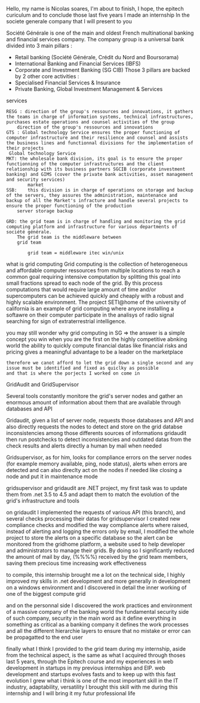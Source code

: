 Hello, my name is Nicolas soares, I'm about to finish, I hope, the epitech curiculum and to conclude those last five years I made an internship In the societe generale company that I will present to you

Société Générale is one of the main and oldest French multinational banking and financial
services company.
The company group is a universal bank divided into 3 main pillars :
- Retail banking (Société Générale, Crédit du Nord and Boursorama)
- International Banking and Financial Services (IBFS)
- Corporate and Investment Banking (SG CIB)
Those 3 pillars are backed by 2 other core activities :
- Specialised Financial Services & Insurance
- Private Banking, Global Investment Management & Services

services

	RESG : direction of the group's ressources and innovations, it gathers the teams in charge of information systems, technical infrastructures, purchases estate operations and counsel activities of the group
		direction of the group's ressources and innovations
	GTS : Global technology Service ensures the proper functioning of computer infrastructure and their resilience and counsel and assists the business lines and functionnal divisions for the implementation of their projects
	 Global technology Service
	MKT: the wholesale bank division, its goal is to ensure the proper functionning of the computer infrastructures and the client relationship with its business partners SGCIB (corporate investment banking) and GIMS (cover the private bank activities, asset management and security services)
			market
	SSB: 	this division is in charge of operations on storage and backup of the servers, they assures the administration, maintenance and backup of all the Market's infracture and handle several projects to ensure the proper functioning of the production
		server storage backup

	GRD: the grid team is in charge of handling and monitoring the grid computing platform and infrastructure for various departments of société générale.
		The grid team is the middleware between 
		grid team

			grid team = middleware itec win/unix

what is grid computing
Grid computing is the collection of heterogeneous and affordable computer ressources from multiple locations to reach a common goal requiring intensive computation by splitting this goal into small fractions spread to each node of the grid.
By this process computations that would require large amount of time and/or supercomputers can be achieved quickly and cheaply with a robust and highly scalable environment.
The project SETI@home of the university of california is an example of grid computing where anyone installing a softawre on their computer participate in the analisys of radio signal searching for sign of extraterrestrial intelligence. 

you may still wonder 
why grid computing in SG => 
the answer is a simple concept
	you win when you are the first
	on the highly competitive abnking world the ability to quickly compute financial datas like financial risks and pricing gives a meaningful advantage to be a leader on the marketplace

	therefore we canot afford to let the grid down a single second and any issue must be identified and fixed as quiclky as possible
	and that is where the porjects I worked on come in
	
GridAudit and GridSupervisor

Several tools constantly monitore the grid's server nodes and gather an enormous amount of information about them that are available through databases and API


Gridaudit, given a list of server node, requests those databases and API and also directly requests the nodes to detect and store on the grid databse inconsistencies among those differents sources of informations
gridaudit then run postchecks to detect inconsistencies and outdated datas from the check results and alerts directly a human by mail when needed

Gridsupervisor, as for him, looks for compliance errors on the server nodes (for example memory available, ping, node status), alerts when errors are detected and can also direclty act on the nodes if needed like closing a node and put it in maintenance mode

gridsupervisor and gridaudit are .NET project, my first task was to update them from .net 3.5 to 4.5 and adapt them to match the evolution of the grid's infrastructure and tools

on gridaudit I implemented the requests of various API (this branch), and several checks processing their datas
for gridsupervisor I created new compliance checks and modified the way compliance alerts where raised, instead of alerting and logging the errors only by email, I modified the whole project to store the alerts on a specific database so the alert can be monitored from the gridhome platform, a website used to help developer and administrators to manage their grids.
By doing so I significantly reduced the amount of mail by day, (%%%%) received by the grid team members, saving them precious time increasing work effectiveness

to compile, 
this internship brought me a lot
on the technical side, 
I highly improved my skills in .net development and more generally in development on a windows environment
and I discovered in detail the inner working of one of the biggest compute grid

and on the personnal side
I discovered  the work practices and environment of a massive company of the banking world
the fundamental security side of such company, security in the main word as it define everything in something as critical as a banking company
it defines the work processes and all the different hierarchie layers to ensure that no mistake or error can be propagatted to the end user


finally what I think I provided to the grid team during my internship, aside from the technical aspect, is the same as what I acquired through thoses last 5 years, through the Epitech course and my experiences in web development in startups in my previous internships and EIP. web development and startups evolves fasts and to keep up with this fast evolution I grew what i think is one of the most important skill in the IT industry, adaptability, versatility
I brought this skill with me during this internship and I will bring it my futur professional life
